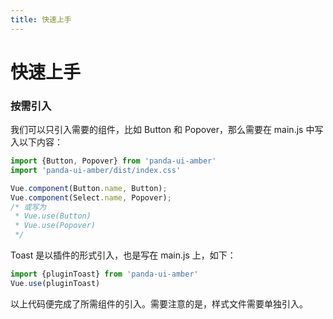 ```yaml
---
title: 快速上手
---
```


# 快速上手

### 按需引入

我们可以只引入需要的组件，比如 Button 和 Popover，那么需要在 main.js 中写入以下内容：

```js
import {Button, Popover} from 'panda-ui-amber'
import 'panda-ui-amber/dist/index.css'

Vue.component(Button.name, Button);
Vue.component(Select.name, Popover);
/* 或写为
 * Vue.use(Button)
 * Vue.use(Popover)
 */
```

Toast 是以插件的形式引入，也是写在 main.js 上，如下：
```js
import {pluginToast} from 'panda-ui-amber'
Vue.use(pluginToast)
```

以上代码便完成了所需组件的引入。需要注意的是，样式文件需要单独引入。
